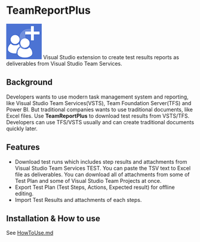 # TeamReportPlus
![TeamReportPlus](ResourceSources/TeamReportPlus-95.png) Visual Studio extension to create test results reports as deliverables from Visual Studio Team Services.

## Background
Developers wants to use modern task management system and reporting, like Visual Studio Team Services(VSTS), Team Foundation Server(TFS) and Power BI. But traditional companies wants to use traditional documents, like Excel files. Use **TeamReportPlus** to download test results from VSTS/TFS. Developers can use TFS/VSTS usually and can create traditional documents quickly later.


## Features 
- Download test runs which includes step results and attachments from Visual Studio Team Services TEST. You can paste the TSV text to Excel file as deliverables. You can download all of attachments from some of Test Plan and some of Visual Studio Team Projects at once.
- Export Test Plan (Test Steps, Actions, Expected result) for offline editing.
- Import Test Results and attachments of each steps.

## Installation & How to use
See [HowToUse.md](HowToUse/HowToUse.md)
